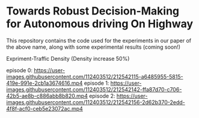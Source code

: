 # Towards Robust Decision-Making for Autonomous driving On Highway
This repository contains the code used for the experiments in our paper of the above name, along with some experimental results (coming soon!)


Expriment-Traffic Density (Density increase 50%)

episode 0:
https://user-images.githubusercontent.com/112403512/212542115-a6485955-5815-419e-991e-2cb1a3674616.mp4
episode 1:
https://user-images.githubusercontent.com/112403512/212542142-ffa87d70-c706-42b5-ae8b-c886abb8b820.mp4
episode 2:
https://user-images.githubusercontent.com/112403512/212542156-2d62b370-2edd-4f8f-acf0-ceb5e23072ac.mp4

